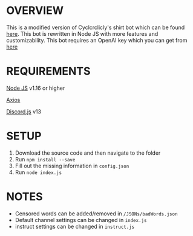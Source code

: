 # OVERVIEW
This is a modified version of Cyclcrclicly's shirt bot which can be found [here](https://github.com/Cyclcrclicly/shirt-bot). This bot is rewritten in Node JS with more features and customizability. This bot requires an OpenAI key which you can get from [here](https://openai.com/api/)

# REQUIREMENTS
[Node JS](https://nodejs.org/en/) v1.16 or higher

[Axios](https://axios-http.com/)

[Discord.js](https://discord.js.org/) v13

# SETUP

1. Download the source code and then navigate to the folder
2. Run `npm install --save`
3. Fill out the missing information in `config.json`
4. Run `node index.js`

# NOTES
- Censored words can be added/removed in `/JSONs/badWords.json`
- Default channel settings can be changed in `index.js`
- instruct settings can be changed in `instruct.js`
